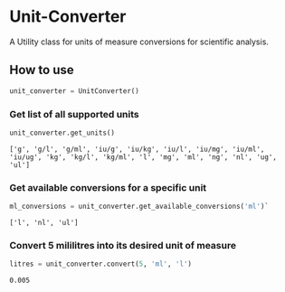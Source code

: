 # Unit-Converter

A Utility class for units of measure conversions for scientific analysis.

## How to use
```python 
unit_converter = UnitConverter()
```

### Get list of all supported units
```python 
unit_converter.get_units()
```
`['g', 'g/l', 'g/ml', 'iu/g', 'iu/kg', 'iu/l', 'iu/mg', 'iu/ml', 'iu/ug', 'kg', 'kg/l', 'kg/ml', 'l', 'mg', 'ml', 'ng', 'nl', 'ug', 'ul']`

### Get available conversions for a specific unit

```python 
ml_conversions = unit_converter.get_available_conversions('ml')`
```
`['l', 'nl', 'ul']`

### Convert 5 mililitres into its desired unit of measure
```python 
litres = unit_converter.convert(5, 'ml', 'l')
```
 `0.005`